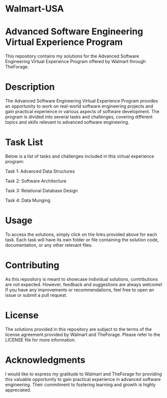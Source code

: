 # Walmart-USA

# Advanced Software Engineering Virtual Experience Program

This repository contains my solutions for the Advanced Software Engineering Virtual Experience Program offered by Walmart through TheForage.

# Description
The Advanced Software Engineering Virtual Experience Program provides an opportunity to work on real-world software engineering projects and gain practical experience in various aspects of software development. The program is divided into several tasks and challenges, covering different topics and skills relevant to advanced software engineering.

# Task List
Below is a list of tasks and challenges included in this virtual experience program:

Task 1: Advanced Data Structures

Task 2: Software Architecture

Task 3: Relational Database Design

Task 4: Data Munging

# Usage
To access the solutions, simply click on the links provided above for each task. Each task will have its own folder or file containing the solution code, documentation, or any other relevant files.

# Contributing
As this repository is meant to showcase individual solutions, contributions are not expected. However, feedback and suggestions are always welcome! If you have any improvements or recommendations, feel free to open an issue or submit a pull request.

# License
The solutions provided in this repository are subject to the terms of the license agreement provided by Walmart and TheForage. Please refer to the LICENSE file for more information.

# Acknowledgments
I would like to express my gratitude to Walmart and TheForage for providing this valuable opportunity to gain practical experience in advanced software engineering. Their commitment to fostering learning and growth is highly appreciated.
